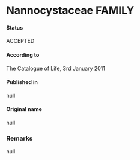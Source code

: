 # Nannocystaceae FAMILY

#### Status
ACCEPTED

#### According to
The Catalogue of Life, 3rd January 2011

#### Published in
null

#### Original name
null

### Remarks
null